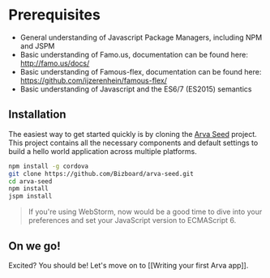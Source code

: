 # Prerequisites
* General understanding of Javascript Package Managers, including NPM and JSPM
* Basic understanding of Famo.us, documentation can be found here: http://famo.us/docs/
* Basic understanding of Famous-flex, documentation can be found here: https://github.com/ijzerenhein/famous-flex/
* Basic understanding of Javascript and the ES6/7 (ES2015) semantics

## Installation
The easiest way to get started quickly is by cloning the <a href="https://github.com/Bizboard/arva-seed">Arva Seed</a> project. This project contains all the necessary components and default
settings to build a hello world application across multiple platforms.

```bash
npm install -g cordova
git clone https://github.com/Bizboard/arva-seed.git
cd arva-seed
npm install
jspm install
```

>If you're using WebStorm, now would be a good time to dive into your preferences and set your JavaScript version to ECMAScript 6.


## On we go!
Excited? You should be! Let's move on to [[Writing your first Arva app]].
